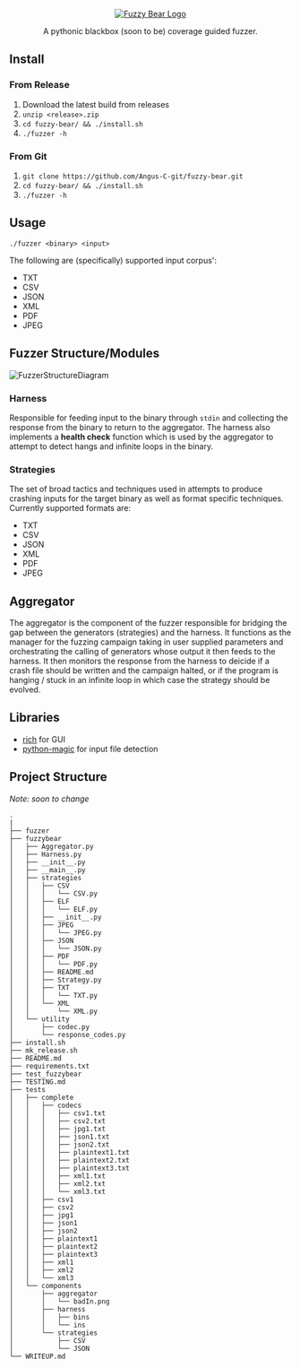 

<p align="center">
  <a href="#" target="blank"><img src="https://i.imgur.com/TJU6XXK.gif" alt="Fuzzy Bear Logo" /></a>
</p>

<p align="center">
    A pythonic blackbox (soon to be) coverage guided fuzzer. 
</p>

<p align="center">
  <!-- badges -->
</p>

## Install

### From Release

1. Download the latest build from releases 
2. `unzip <release>.zip`
3. `cd fuzzy-bear/ && ./install.sh`
4. `./fuzzer -h`

### From Git

1. `git clone https://github.com/Angus-C-git/fuzzy-bear.git`
2. `cd fuzzy-bear/ && ./install.sh`
3. `./fuzzer -h`

## Usage

`./fuzzer <binary> <input>`

The following are (specifically) supported input corpus':

+ TXT
+ CSV
+ JSON
+ XML
+ PDF
+ JPEG

## Fuzzer Structure/Modules

![FuzzerStructureDiagram](https://user-images.githubusercontent.com/44337835/135193498-ffc403d4-db82-464a-ba4b-53b1cc444035.png)


### Harness

Responsible for feeding input to the binary through `stdin` and collecting the response from the binary to return to the aggregator. The harness also implements a **health check** function which is used by the aggregator to attempt to detect hangs and infinite loops in the binary. 

### Strategies

The set of broad tactics and techniques used in attempts to produce crashing inputs for the target binary as well as format specific techniques. Currently supported formats are:

+ TXT
+ CSV
+ JSON
+ XML
+ PDF
+ JPEG

## Aggregator

The aggregator is the component of the fuzzer responsible for bridging the gap between the generators (strategies) and the harness. It functions as the manager for the fuzzing campaign taking in user supplied parameters and orchestrating the calling of generators whose output it then feeds to the harness. It then monitors the response from the harness to deicide if a crash file should be written and the campaign halted, or if the program is hanging / stuck in an infinite loop in which case the strategy should be evolved.

## Libraries

+ [rich](https://github.com/willmcgugan/rich) for GUI
+ [python-magic](#) for input file detection


## Project Structure

*Note: soon to change*

```
.
|
├── fuzzer
├── fuzzybear
│   ├── Aggregator.py
│   ├── Harness.py
│   ├── __init__.py
│   ├── __main__.py
│   ├── strategies
│   │   ├── CSV
│   │   │   └── CSV.py
│   │   ├── ELF
│   │   │   └── ELF.py
│   │   ├── __init__.py
│   │   ├── JPEG
│   │   │   └── JPEG.py
│   │   ├── JSON
│   │   │   └── JSON.py
│   │   ├── PDF
│   │   │   └── PDF.py
│   │   ├── README.md
│   │   ├── Strategy.py
│   │   ├── TXT
│   │   │   └── TXT.py
│   │   └── XML
│   │       └── XML.py
│   └── utility
│       ├── codec.py
│       └── response_codes.py
├── install.sh
├── mk_release.sh
├── README.md
├── requirements.txt
├── test_fuzzybear
├── TESTING.md
├── tests
│   ├── complete
│   │   ├── codecs
│   │   │   ├── csv1.txt
│   │   │   ├── csv2.txt
│   │   │   ├── jpg1.txt
│   │   │   ├── json1.txt
│   │   │   ├── json2.txt
│   │   │   ├── plaintext1.txt
│   │   │   ├── plaintext2.txt
│   │   │   ├── plaintext3.txt
│   │   │   ├── xml1.txt
│   │   │   ├── xml2.txt
│   │   │   └── xml3.txt
│   │   ├── csv1
│   │   ├── csv2
│   │   ├── jpg1
│   │   ├── json1
│   │   ├── json2
│   │   ├── plaintext1
│   │   ├── plaintext2
│   │   ├── plaintext3
│   │   ├── xml1
│   │   ├── xml2
│   │   └── xml3
│   └── components
│       ├── aggregator
│       │   └── badIn.png
│       ├── harness
│       │   ├── bins
│       │   └── ins
│       └── strategies
│           ├── CSV
│           └── JSON
└── WRITEUP.md
```
